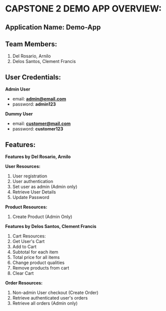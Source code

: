 # CAPSTONE 2 DEMO APP OVERVIEW:

## Application Name: Demo-App

## Team Members:
1. Del Rosario, Arnilo
2. Delos Santos, Clement Francis

## User Credentials:
**Admin User**
- email: **admin@email.com**
- password: **admin123**

**Dummy User**
- email: **customer@mail.com**
- password: **customer123**

## Features:

**Features by Del Rosario, Arnilo**

**User Resources:**
1. User registration
2. User authentication
3. Set user as admin (Admin only)
4. Retrieve User Details
5. Update Password

**Product Resources:**
1. Create Product (Admin Only)

**Features by Delos Santos, Clement Francis**
1. Cart Resources:
2. Get User's Cart
3. Add to Cart
4. Subtotal for each item
5. Total price for all items
6. Change product qualities
7. Remove products from cart
8. Clear Cart

**Order Resources:**
1. Non-admin User checkout (Create Order)
2. Retrieve authenticated user's orders
3. Retrieve all orders (Admin only)
